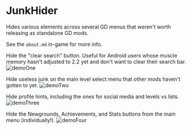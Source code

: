 # JunkHider

Hides various elements across several GD menus that weren't worth releasing as standalone GD mods.

See the `about.md` in-game for more info.

Hide the "clear search" button. Useful for Android users whose muscle memory hasn't adjusted to 2.2 yet and don't want to clear their search bar.
![demoOne](https://github.com/RayDeeUx/JunkHider/blob/main/demoOne.png)

Hide useless junk on the main level select menu that other mods haven't gotten to yet.
![demoTwo](https://github.com/RayDeeUx/JunkHider/blob/main/demoTwo.png)

Hide profile hints, including the ones for social media and levels vs lists.
![demoThree](https://github.com/RayDeeUx/JunkHider/blob/main/demoThree.png)

Hide the Newgrounds, Achievements, and Stats buttons from the main menu (individually!).
![demoFour](https://github.com/RayDeeUx/JunkHider/blob/main/demoFour.png)